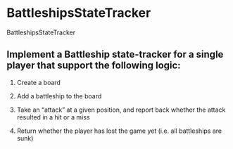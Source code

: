 # BattleshipsStateTracker
BattleshipsStateTracker

## Implement a Battleship state-tracker for a single player that support the following logic:

1. Create a board

2. Add a battleship to the board

3. Take an “attack” at a given position, and report back whether the attack resulted in a hit or a miss

4. Return whether the player has lost the game yet (i.e. all battleships are sunk)
